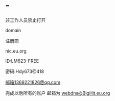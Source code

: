 # -
非工作人员禁止打开


domain


注册商

nic.eu.org

ID:LM623-FREE

密码:Hdy673@418

邮箱1369221826@qq.com


完成以后所有的账户 邮箱为 webdns@BigHit.eu.org


